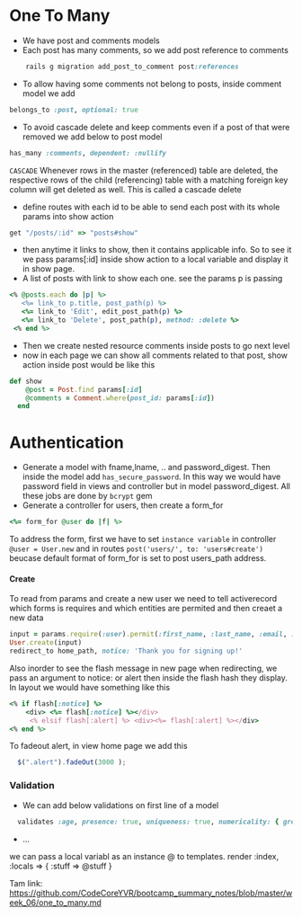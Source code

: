 # One To Many

* We have post and comments models 
* Each post has many comments, so we add post reference to comments  
``` ruby
    rails g migration add_post_to_comment post:references  
``` 
* To allow having some comments not belong to posts, inside comment model we add
``` ruby
belongs_to :post, optional: true
````
* To avoid cascade delete and keep comments even if a post of that were removed we add below to post model  
``` ruby
has_many :comments, dependent: :nullify 
````
`CASCADE`
Whenever rows in the master (referenced) table are deleted, the respective rows of the child (referencing) table with a matching foreign key column will get deleted as well. This is called a cascade delete 

* define routes with each id to be able to send each post with its whole params into show action 
``` ruby
get "/posts/:id" => "posts#show" 
```
* then anytime it links to show, then it contains applicable info. So to see it we pass params[:id] inside show action to a local variable and display it in show page. 
* A list of posts with link to show each one. see the params p is passing 
``` ruby
<% @posts.each do |p| %>
   <%= link_to p.title, post_path(p) %>
   <%= link_to 'Edit', edit_post_path(p) %>
   <%= link_to 'Delete', post_path(p), method: :delete %>
 <% end %>
```
* Then we create nested resource comments inside posts to go next level
* now in each page we can show all comments related to that post, show action inside post would be like this
``` ruby
def show
  	@post = Post.find params[:id]
  	@comments = Comment.where(post_id: params[:id])
  end 
```

# Authentication
* Generate a model with fname,lname, .. and password_digest. Then inside the model add `has_secure_password`. In this way we would have password field in views and controller but in model password_digest. All these jobs are done by `bcrypt` gem
* Generate a controller for users, then create a form_for 
``` ruby
<%= form_for @user do |f| %>
```
To address the form, first we have to set `instance variable` in controller  `@user = User.new` and in routes `post('users/', to: 'users#create')` beucase default format of form_for is set to post users_path address.  
#### Create 
To read from params and create a new user we need to tell activerecord which forms is requires and which entities are permited and then creaet a new data 
``` ruby
input = params.require(:user).permit(:first_name, :last_name, :email, :password)
User.create(input)
redirect_to home_path, notice: 'Thank you for signing up!' 
```
Also inorder to see the flash message in new page when redirecting, we pass an argument to notice: or alert then inside the flash hash they display. In layout we would have something like this
```ruby
<% if flash[:notice] %>
    <div> <%= flash[:notice] %></div>
     <% elsif flash[:alert] %> <div><%= flash[:alert] %></div>
<% end %>
```
To fadeout alert, in view home page we add this 
```javascript
  $(".alert").fadeOut(3000 );
```
### Validation

* We can add below validations on first line of a model
``` ruby
  validates :age, presence: true, uniqueness: true, numericality: { greater_than_or_equal_to: 10 }
```



* ...

we can pass a local variabl as an instance @ to templates. 
render :index, :locals => { :stuff => @stuff } 
















Tam link: https://github.com/CodeCoreYVR/bootcamp_summary_notes/blob/master/week_06/one_to_many.md
